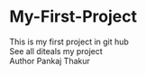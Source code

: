 # My-First-Project
This is my first project in git hub
<br>
See all diteals my project
<br>
Author Pankaj Thakur


